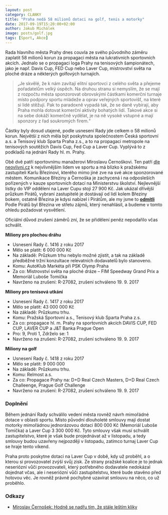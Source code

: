 ```yaml
---
layout: post
category: CLANKY
title: "Praha nedá 58 milionů dotaci na golf, tenis a motorky"
date: 2017-09-19T15:20:00+02:00
author: Jakub Michálek
image: posts/golf.jpg
tags: [Sport, Akce]
---
```


Rada hlavního města Prahy dnes couvla ze svého původního záměru zaplatit 58 milionů korun za propagaci města na lukrativních sportovních akcích. Jednalo se o propagaci loga Prahy na tenisových šampionátech, jako je např. Davis Cup, FED Cup nebo Laver Cup, mistrovství světa na ploché dráze a některých golfových turnajích. 

> „Je skvělé, že k nám zavítají elitní sportovci z celého světa a přejeme pořadatelům velký úspěch. Na druhou stranu si nemyslím, že se mají z rozpočtu města sponzorovat obrovskými částkami komerční turnaje místo podpory sportu mládeže a oprav veřejných sportovišť, na které si lidé stěžují. Pak to paradoxně vypadá tak, že se daně vybírají, aby Praha mohla dotovat komerční aktivity bohatých lidí. Takové akce si na sebe dokáží komerčně vydělat, je na ně vysoké vstupné a mají sponzory z řad soukromých firem.“

Částky byly dosud utajené, podle usnesení Rady jde celkem o 58 milionů korun. Největší z nich měla být poskytnuta společnostem Česká sportovní a.s. a Tenisový klub Sparta Praha z.s., a to na propagaci metropole na tenisových soutěžích Davis Cup, Fed Cup a Laver Cup. Vyplývá to z podkladů na jednání Rady hl. m. Prahy.

Obě dvě patří sportovnímu manažerovi Miroslavu Černoškovi. Ten patří [dle neovlivni.cz](http://neovlivni.cz/top-10-vlivnych-ve-sportu-cislo-4-miroslav-cernosek/) k nejvlivnějším lidem ve sportu a má blízko k pražskému zastupiteli Karlu Březinovi, kterého mimo jiné zve na své akce sponzorované městem. Komunikace Březiny a Černoška je zachycená i na odposleších pořízených v kauze sportovních dotací na Ministerstvu školství. Nejlevnější lístky do VIP oddělení na Laver Cupu stojí 27 900 Kč. Jak ukázal dřívější průzkum Pirátů, vybraní zastupitelé je dostávají od lidí kolem Březiny bokem, ostatně Březina je kdysi nabízel i Pirátům, ale my jsme to **[odmítli](https://praha.pirati.cz/luxusni-vstupenky.html)** Podle Pirátů byl Březina ve střetu zájmů, který nenahlásil, a budeme v tomto ohledu požadovat vysvětlení. 

Oficiální důvod zrušení záměrů zní, že se přidělení peněz nepodařilo včas schválit.

**Miliony pro plochou dráhu**
* Usnesení Rady č. 1416 z roku 2017
* Mělo se platit: 6 000 000 Kč
* Na základě: Průzkum trhu nebylo možné zjistit, a tak na základě předběžné tržní konzultace relevatních dodavatelů bylo stanoveno.
* Komu: AutoKlub Markéta při PSK Olymp Praha
* Za co: Mistrovství světa na ploché dráze – FIM Speedway Grand Prix a Memoríál Luboše Tomíčka
* Navrženo na zrušení: R-27082, zrušení schváleno 19. 9. 2017

**Miliony pro tenisová utkání**
* Usnesení Rady č. 1417 z roku 2017
* Mělo se platit: 43 000 000 Kč
* Na základě: Průzkumu trhu.
* Komu: Pražská Sportovní a.s., Tenisový klub Sparta Praha z.s.
* Za co: propagace hl. m. Prahy na sportovních akcích DAVIS CUP, FED CUP, LAVER CUP a J&T Banka Prague Open
* Pro: 9, Proti 1, Zdrželo se: 1
* Navrženo na zrušení: R-27082, zrušení schváleno 19. 9. 2017

**Miliony na golf**
* Usnesení Rady č. 1418 z roku 2017
* Mělo se platit: 9 000 000
* Na základě: Průzkumu trhu.
* Komu: Relmost a.s.
* Za co: Propagace Prahy na: D+D Real Czech Masters, D+D Real Czech Challeenge, Prague Golf Challenge
* Navrženo na zrušení: R-27082, zrušení schváleno 19. 9. 2017

### Doplnění

Během jednání Rady schválilo vedení města rovněž návrh mimořádné dotace v oblasti sportu. Místo původní dlouholeté smlouvy mají dostat motorky mimořádnou jednorázovou dotaci 800 000 Kč (Memoriál Luboše Tomíčka) a Laver Cup 3 300 000 Kč. Tyto smlouvy však musí schválit zastupitelstvo, které je však bude projednávat až v listopadu, a tedy smlouvy budou uzavřeny nejpozději v listopadu, zatímco turnaj Laver Cup se hraje tento víkend. 

Praha proto poskytne dotaci na Laver Cup v době, kdy už proběhl, a o kterou si provozovatel zvýší svůj zisk. Ze strany pražské koalice je to jednak neseriózní vůči provozovateli, který potřebného dodavatele nedokázal dojednat včas, ale i neseriózní vůči zastupitelstvu, které bude stavěno před hotovou věc. Je rovněž právně pochybné uzavírat smlouvu na něco, co už proběhlo. 

### Odkazy

* [Miroslav Černošek: Hodně se nadřu tím, že stále leštím kliky](https://ekonom.ihned.cz/c1-65758500-miroslav-cernosek-hodne-se-nadru-tim-ze-stale-lestim-kliky)
